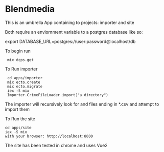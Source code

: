 # Blendmedia

This is an umbrella App containing to projects: importer and site

Both require an enviornment variable to a postgres database like so:
 
 export DATABASE_URL=postgres://user:password@localhost/db


To begin run

     mix deps.get

To Run importer

     cd apps/importer
     mix ecto.create
     mix ecto.migrate
     iex -S mix
     Importer.CrimeFileLoader.import("a directory")

The importer will recursively look for and files ending in *.csv and attempt to import them


To Run the site

    cd apps/site
    iex -S mix
    with your browser: http://localhost:8000

The site has been tested in chrome and uses Vue2
